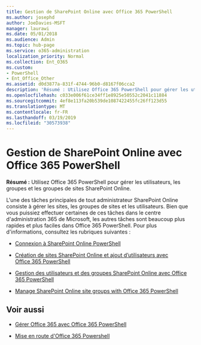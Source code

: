 ```yaml
---
title: Gestion de SharePoint Online avec Office 365 PowerShell
ms.author: josephd
author: JoeDavies-MSFT
manager: laurawi
ms.date: 05/01/2018
ms.audience: Admin
ms.topic: hub-page
ms.service: o365-administration
localization_priority: Normal
ms.collection: Ent_O365
ms.custom:
- PowerShell
- Ent_Office_Other
ms.assetid: d0d3877a-831f-4744-96b0-d8167f06cca2
description: 'Résumé : Utilisez Office 365 PowerShell pour gérer les utilisateurs, les groupes et les groupes de sites SharePoint Online.'
ms.openlocfilehash: c033e006f61ce34ff1e8925e50552c2041c11884
ms.sourcegitcommit: 4ef8e113fa20b539de1087422455fc26ff123d55
ms.translationtype: MT
ms.contentlocale: fr-FR
ms.lasthandoff: 03/19/2019
ms.locfileid: "30573938"
---
```

# <a name="manage-sharepoint-online-with-office-365-powershell"></a>Gestion de SharePoint Online avec Office 365 PowerShell

 **Résumé :** Utilisez Office 365 PowerShell pour gérer les utilisateurs, les groupes et les groupes de sites SharePoint Online.
  
L'une des tâches principales de tout administrateur SharePoint Online consiste à gérer les sites, les groupes de sites et les utilisateurs. Bien que vous puissiez effectuer certaines de ces tâches dans le centre d'administration 365 de Microsoft, les autres tâches sont beaucoup plus rapides et plus faciles dans Office 365 PowerShell. Pour plus d'informations, consultez les rubriques suivantes :

- [Connexion à SharePoint Online PowerShell](https://docs.microsoft.com/en-us/powershell/sharepoint/sharepoint-online/connect-sharepoint-online?view=sharepoint-ps)
  
- [Création de sites SharePoint Online et ajout d’utilisateurs avec Office 365 PowerShell](create-sharepoint-sites-and-add-users-with-powershell.md)
    
- [Gestion des utilisateurs et des groupes SharePoint Online avec Office 365 PowerShell](manage-sharepoint-users-and-groups-with-powershell.md)
    
- [Manage SharePoint Online site groups with Office 365 PowerShell](manage-sharepoint-site-groups-with-powershell.md)
    
## <a name="see-also"></a>Voir aussi

- [Gérer Office 365 avec Office 365 PowerShell](manage-office-365-with-office-365-powershell.md)

- [Mise en route d'Office 365 Powershell](getting-started-with-office-365-powershell.md)


